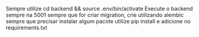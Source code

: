 Sempre utilize cd backend && source .env/bin/activate
Execute o backend sempre na 5001
sempre que for criar migration, crie utilizando alembic
sempre que precisar instalar algum pacote utilize pip install e adicione no requirements.txt

